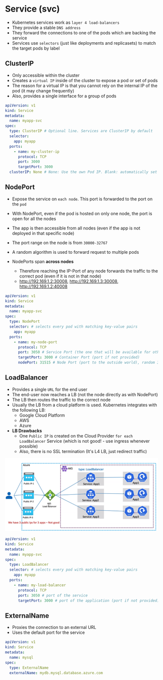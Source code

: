 # Service (svc)

- Kubernetes services work as `layer 4 load-balancers`
- They provide a stable `DNS address`
- They forward the connections to one of the pods which are backing the service
- Services use `selectors` (just like deployments and replicasets) to match the target pods by label

## ClusterIP

- Only accessible within the cluster
- Creates a `virtual IP` inside of the cluster to expose a pod or set of pods
- The reason for a virtual IP is that you cannot rely on the internal IP of the pod (it may change frequently)
- Also, provides a single interface for a group of pods

```yaml
apiVersion: v1
kind: Service
metadata:
  name: myapp-svc
spec:
  type: ClusterIP # Optional line. Services are ClusterIP by default
  selector:
    app: myapp
  ports:
    - name: my-cluster-ip
      protocol: TCP
      port: 3000
      targetPort: 3000
  clusterIP: None # None: Use the own Pod IP. Blank: automatically set a random IP
```

## NodePort

- Expose the service on `each node`. This port is forwarded to the port on the `pod`
- With NodePort, even if the pod is hosted on only one node, the port is open for all the nodes
- The app is then accessible from all nodes (even if the app is not deployed in that specific node)
- The port range on the node is from `30000-32767`

- A random algorithm is used to forward request to multiple pods
- NodePorts span **across nodes**
  - Therefore reaching the IP-Port of any node forwards the traffic to the correct pod (even if it is not in that node)
  - <http://192.169.1.2:30008>, <http://192.169.1.3:30008>, <http://192.169.1.2:40008>

```yaml
apiVersion: v1
kind: Service
metadata:
  name: myapp-svc
spec:
  type: NodePort
  selector: # selects every pod with matching key-value pairs
    app: myapp
  ports:
    - name: my-node-port
      protocol: TCP
      port: 3050 # Service Port (the one that will be available for other apps inside the cluster)
      targetPort: 3000 # Container Port (port if not provided)
      nodePort: 31515 # Node Port (port to the outside world), random 30000-32767 port if not provided
```

## LoadBalancer

- Provides a single `URL` for the end user
- The end-user now reaches a LB (not the node directly as with NodePort)
- The LB then routes the traffic to the correct node
- Usually the LB from a cloud platform is used. Kubernetes integrates with the following LB:
  - Google Cloud Platform
  - AWS
  - Azure
- **LB Drawbacks**
  - One `Public IP` is created on the Cloud Provider `for each LoadBalancer` Service (which is not good! - use ingress whenever possible)
  - Also, there is no SSL termination (It's L4 LB, just redirect traffic)

![Load Balancer Problem](../../../concepts/.images/loadbalancer-problem.png)

```yaml
apiVersion: v1
kind: Service
metadata:
  name: myapp-svc
spec:
  type: LoadBalancer
  selector: # selects every pod with matching key-value pairs
    app: myapp
  ports:
    - name: my-load-balancer
      protocol: TCP
      port: 3050 # port of the service
      targetPort: 3000 # port of the application (port if not provided)
```

## ExternalName

- Proxies the connection to an external URL
- Uses the default port for the service

```yaml
apiVersion: v1
kind: Service
metadata:
  name: mysql
spec:
  type: ExternalName
  externalName: mydb.mysql.database.azure.com
```

